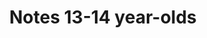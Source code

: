 ---
title: "Notes 13-14 year-olds"  # Add a page title.
summary: "Physics and Chemistry Notes for 13-14 year-olds."  # Add a page description.
type: "widget_page"  # Page type is a Widget Page
slug: "physics-chemistry-notes/13-14-year-olds"
---